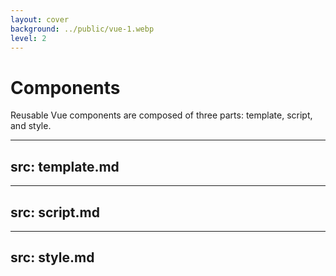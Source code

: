 ```yaml
---
layout: cover
background: ../public/vue-1.webp
level: 2
---
```


# Components

Reusable Vue components are composed of three parts: template, script, and style.


---
src: template.md
---


---
src: script.md
---


---
src: style.md
---
